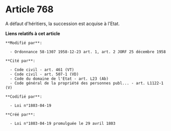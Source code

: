 # Article 768

A défaut d'héritiers, la succession est acquise à l'Etat.

**Liens relatifs à cet article**

	**Modifié par**:

	  - Ordonnance 58-1307 1958-12-23 art. 1, art. 2 JORF 25 décembre 1958

	**Cité par**:

	  - Code civil - art. 461 (VT)
	  - Code civil - art. 507-1 (VD)
	  - Code du domaine de l'Etat - art. L23 (Ab)
	  - Code général de la propriété des personnes publ... - art. L1122-1 (V)

	**Codifié par**:

	  - Loi n°1803-04-19

	**Créé par**:

	  - Loi n°1803-04-19 promulguée le 29 avril 1803
